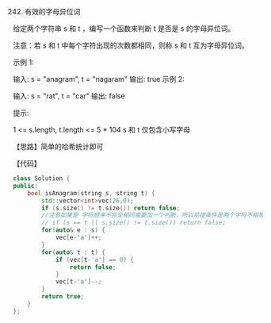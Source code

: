 242. 有效的字母异位词

给定两个字符串 s 和 t ，编写一个函数来判断 t 是否是 s 的字母异位词。

注意：若 s 和 t 中每个字符出现的次数都相同，则称 s 和 t 互为字母异位词。


示例 1:

输入: s = "anagram", t = "nagaram"
输出: true
示例 2:

输入: s = "rat", t = "car"
输出: false
 

提示:

1 <= s.length, t.length <= 5 * 104
s 和 t 仅包含小写字母

【思路】简单的哈希统计即可

【代码】

```c++
class Solution {
public:
    bool isAnagram(string s, string t) {
        std::vector<int>vec(26,0);
        if (s.size() != t.size()) return false; 
        //注意如果是 字符顺序不完全相同需要加一个判断，所以前提条件是两个字符不相等且大小一致 
        // if (s == t || s.size() != t.size()) return false; 
        for(auto& e : s) {
            vec[e-'a']++;
        }
        for(auto& t : t) {
            if (vec[t-'a'] == 0) {
                return false;
            }
            vec[t-'a']--;
        }
        return true;
    }
};
```
